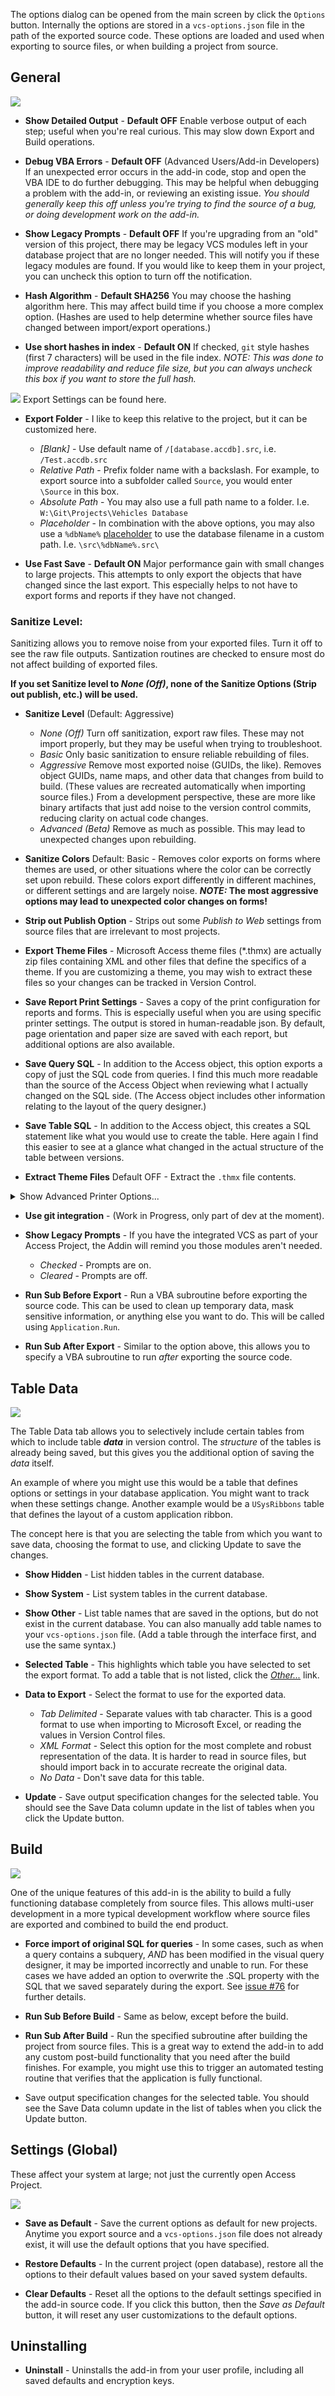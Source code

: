 The options dialog can be opened from the main screen by click the `Options` button. Internally the options are stored in a `vcs-options.json` file in the path of the exported source code. These options are loaded and used when exporting to source files, or when building a project from source.

## General

![](img/options-general.jpg)

 * **Show Detailed Output** - **Default OFF** Enable verbose output of each step; useful when you're real curious. This may slow down Export and Build operations.

 * **Debug VBA Errors** - **Default OFF** (Advanced Users/Add-in Developers) If an unexpected error occurs in the add-in code, stop and open the VBA IDE to do further debugging. This may be helpful when debugging a problem with the add-in, or reviewing an existing issue. *You should generally keep this off unless you're trying to find the source of a bug, or doing development work on the add-in.*

 * **Show Legacy Prompts** - **Default OFF** If you're upgrading from an "old" version of this project, there may be legacy VCS modules left in your database project that are no longer needed. This will notify you if these legacy modules are found. If you would like to keep them in your project, you can uncheck this option to turn off the notification.

 * **Hash Algorithm** - **Default SHA256** You may choose the hashing algorithm here. This may affect build time if you choose a more complex option. (Hashes are used to help determine whether source files have changed between import/export operations.)

 * **Use short hashes in index** - **Default ON** If checked, `git` style hashes (first 7 characters) will be used in the file index. *NOTE: This was done to improve readability and reduce file size, but you can always uncheck this box if you want to store the full hash.*

![](img/options-Export.jpg) 
Export Settings can be found here.
 * **Export Folder** - I like to keep this relative to the project, but it can be customized here.
    * *[Blank]* - Use default name of `/[database.accdb].src`, i.e. `/Test.accdb.src`
    * *Relative Path* - Prefix folder name with a backslash. For example, to export source into a subfolder called `Source`, you would enter `\Source` in this box.
    * *Absolute Path* - You may also use a full path name to a folder. I.e. `W:\Git\Projects\Vehicles Database`
    * *Placeholder* - In combination with the above options, you may also use a `%dbName%` [placeholder](https://github.com/joyfullservice/msaccess-vcs-integration/issues/139) to use the database filename in a custom path. I.e. `\src\%dbName%.src\`

 * **Use Fast Save** - **Default ON** Major performance gain with small changes to large projects. This attempts to only export the objects that have changed since the last export. This especially helps to not have to export forms and reports if they have not changed. 

 ### Sanitize Level:
 Sanitizing allows you to remove noise from your exported files. Turn it off to see the raw file outputs. Santization routines are checked to ensure most do not affect building of exported files. 

 **If you set Sanitize level to *None (Off)*, none of the Sanitize Options (Strip out publish, etc.) will be used.**

 * **Sanitize Level** (Default: Aggressive)
   * *None (Off)* Turn off sanitization, export raw files. These may not import properly, but they may be useful when trying to troubleshoot.
   * *Basic* Only basic sanitization to ensure reliable rebuilding of files.
   * *Aggressive* Remove most exported noise (GUIDs, the like). Removes object GUIDs, name maps, and other data that changes from build to build. (These values are recreated automatically when importing source files.) From a development perspective, these are more like binary artifacts that just add noise to the version control commits, reducing clarity on actual code changes.
   * *Advanced (Beta)* Remove as much as possible. This may lead to unexpected changes upon rebuilding.
 * **Sanitize Colors** Default: Basic - Removes color exports on forms where themes are used, or other situations where the color can be correctly set upon rebuild. These colors export differently in different machines, or different settings and are largely noise. ***NOTE:* The most aggressive options may lead to unexpected color changes on forms!**
 * **Strip out Publish Option** - Strips out some *Publish to Web* settings from source files that are irrelevant to most projects.
 * **Export Theme Files** - Microsoft Access theme files (*.thmx) are actually zip files containing XML and other files that define the specifics of a theme. If you are customizing a theme, you may wish to extract these files so your changes can be tracked in Version Control.
 * **Save Report Print Settings** - Saves a copy of the print configuration for reports and forms. This is especially useful when you are using specific printer settings. The output is stored in human-readable json. By default, page orientation and paper size are saved with each report, but additional options are also available.

 * **Save Query SQL** - In addition to the Access object, this option exports a copy of just the SQL code from queries. I find this much more readable than the source of the Access Object when reviewing what I actually changed on the SQL side. (The Access object includes other information relating to the layout of the query designer.)
 * **Save Table SQL** - In addition to the Access object, this creates a SQL statement like what you would use to create the table. Here again I find this easier to see at a glance what changed in the actual structure of the table between versions.
 
 * **Extract Theme Files** Default OFF - Extract the `.thmx` file contents. 


<details>
   <summary>Show Advanced Printer Options...</summary>

![](img/options-printer-settings.jpg)

Note that these options only determine what is *Exported* and saved to the JSON file. Any settings defined in the JSON source file will be applied when the report object is Imported, regardless of the currently specified options.

</details>

 * **Use git integration** - (Work in Progress, only part of dev at the moment).

 * **Show Legacy Prompts** - If you have the integrated VCS as part of your Access Project, the Addin will remind you those modules aren't needed.
   * *Checked* - Prompts are on.
   * *Cleared* - Prompts are off. 

 * **Run Sub Before Export** - Run a VBA subroutine before exporting the source code. This can be used to clean up temporary data, mask sensitive information, or anything else you want to do. This will be called using  `Application.Run`.
 * **Run Sub After Export** - Similar to the option above, this allows you to specify a VBA subroutine to run *after* exporting the source code.

## Table Data

![](img/options-table-data.jpg)

The Table Data tab allows you to selectively include certain tables from which to include table ***data*** in version control. The *structure* of the tables is already being saved, but this gives you the additional option of saving the *data* itself.

An example of where you might use this would be a table that defines options or settings in your database application. You might want to track when these settings change. Another example would be a `USysRibbons` table that defines the layout of a custom application ribbon.

The concept here is that you are selecting the table from which you want to save data, choosing the format to use, and clicking Update to save the changes.

 * **Show Hidden** - List hidden tables in the current database.
  
 * **Show System** - List system tables in the current database.
  
 * **Show Other** - List table names that are saved in the options, but do not exist in the current database. You can also manually add table names to your `vcs-options.json` file. (Add a table through the interface first, and use the same syntax.)
  
 * **Selected Table** - This highlights which table you have selected to set the export format. To add a table that is not listed, click the [*Other...*]() link.
 * **Data to Export** - Select the format to use for the exported data.
   * *Tab Delimited* - Separate values with tab character. This is a good format to use when importing to Microsoft Excel, or reading the values in Version Control files.
   * *XML Format* - Select this option for the most complete and robust representation of the data. It is harder to read in source files, but should import back in to accurate recreate the original data.
   * *No Data* - Don't save data for this table.

 * **Update** - Save output specification changes for the selected table. You should see the Save Data column update in the list of tables when you click the Update button.

## Build

![](img/options-build.jpg)

One of the unique features of this add-in is the ability to build a fully functioning database completely from source files. This allows multi-user development in a more typical development workflow where source files are exported and combined to build the end product.

 * **Force import of original SQL for queries** - In some cases, such as when a query contains a subquery, _AND_ has been modified in the visual query designer, it may be imported incorrectly and unable to run. For these cases we have added an option to overwrite the .SQL property with the SQL that we saved separately during the export. See [issue #76](https://github.com/joyfullservice/msaccess-vcs-integration/issues/76) for further details.
 * **Run Sub Before Build** - Same as below, except before the build.
 * **Run Sub After Build** - Run the specified subroutine after building the project from source files. This is a great way to extend the add-in to add any custom post-build functionality that you need after the build finishes. For example, you might use this to trigger an automated testing routine that verifies that the application is fully functional.

 * Save output specification changes for the selected table. You should see the Save Data column update in the list of tables when you click the Update button.

## Settings (Global)
These affect your system at large; not just the currently open Access Project.

![](img/options-settings.jpg)

 * **Save as Default** - Save the current options as default for new projects. Anytime you export source and a `vcs-options.json` file does not already exist, it will use the default options that you have specified.

 * **Restore Defaults** - In the current project (open database), restore all the options to their default values based on your saved system defaults.

 * **Clear Defaults** - Reset all the options to the default settings specified in the add-in source code. If you click this button, then the *Save as Default* button, it will reset any user customizations to the default options.

## Uninstalling
 * **Uninstall** - Uninstalls the add-in from your user profile, including all saved defaults and encryption keys.

